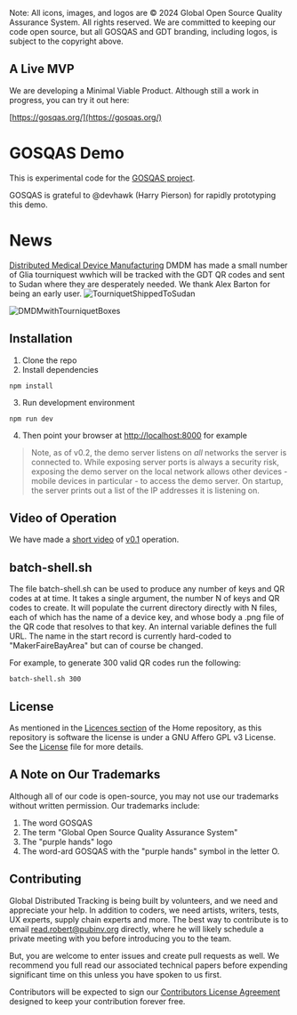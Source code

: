 Note: All icons, images, and logos are © 2024 Global Open Source Quality Assurance System. All rights reserved.
We are committed to keeping our code open source, but all GOSQAS and GDT 
branding, including logos, is subject to the copyright above.

## A Live MVP

We are developing a Minimal Viable Product. Although still a work in progress, you can try it out here:

[https://gosqas.org/](https://gosqas.org/)

# GOSQAS Demo

This is experimental code for the [GOSQAS project](https://github.com/gosqas/home/blob/main/README.md).

GOSQAS is grateful to @devhawk (Harry Pierson) for rapidly prototyping this demo.

# News

[Distributed Medical Device Manufacturing](https://dmdm.icu/) DMDM has made a small number of Glia tourniquest wwhich will be tracked with the GDT QR codes
and sent to Sudan where they are desperately needed. We thank Alex Barton for being an early user.
![TourniquetShippedToSudan](https://github.com/user-attachments/assets/65fca262-ab15-4aff-96a6-6728198cca5d)

![DMDMwithTourniquetBoxes](https://github.com/user-attachments/assets/d0a15ae4-d2d6-4bf0-b69e-2e19ee9caf0b)



## Installation

1. Clone the repo
2. Install dependencies
```
npm install
```
3. Run development environment
```
npm run dev
```
4. Then point your browser at [http://localhost:8000](http://localhost:8000) for example

> Note, as of v0.2, the demo server listens on *all* networks the server is connected to.
> While exposing server ports is always a security risk, exposing the demo server on the local network
> allows other devices - mobile devices in particular - to access the demo server.
> On startup, the server prints out a list of the IP addresses it is listening on.

## Video of Operation

We have made a [short video](https://youtu.be/E5_YQV72NyY) of [v0.1](https://github.com/gosqas/asset-provenance-tracking/releases/tag/v0.1) operation.

## batch-shell.sh

The file batch-shell.sh can be used to produce any number of keys and QR codes at at time.
It takes a single argument, the number N of keys and QR codes to create. It will
populate the current directory directly with N files, each of which has the name of a device key, and whose
body a .png file of the QR code that resolves to that key. An internal variable defines the full URL.
The name in the start record is currently hard-coded to "MakerFaireBayArea" but can of course be changed.

For example, to generate 300 valid QR codes run the following:
```
batch-shell.sh 300
```

## License
As mentioned in the [Licences section](https://github.com/gosqasorg/home#licenses) of the Home repository, as this repository is software the license is under a GNU Affero GPL v3 License. See the [License](https://github.com/gosqasorg/asset-provenance-tracking/blob/main/LICENSE) file for more details.

## A Note on Our Trademarks

Although all of our code is open-source, you may not use our trademarks without written permission.
Our trademarks include:
1. The word GOSQAS
2. The term "Global Open Source Quality Assurance System"
3. The "purple hands" logo
4. The word-ard GOSQAS with the "purple hands" symbol in the letter O.

## Contributing

Global Distributed Tracking is being built by volunteers, and we need and appreciate your help. In addition to coders, we need 
artists, writers, tests, UX experts, supply chain experts and more. The best way to contribute is to email [read.robert@pubinv.org](mailto:gosqasystem@gmail.com) directly,
where he will likely schedule a private meeting with you before introducing you to the team.

But, you are welcome to enter issues and create pull requests as well. We recommend you full read our associated technical papers
before expending significant time on this unless you have spoken to us first.

Contributors will be expected to sign our [Contributors License Agreement ](https://github.com/gosqasorg/asset-provenance-tracking/blob/main/CONTRIBUTOR%20LICENSE%20AGREEMENT.md) designed to keep your contribution forever free.



